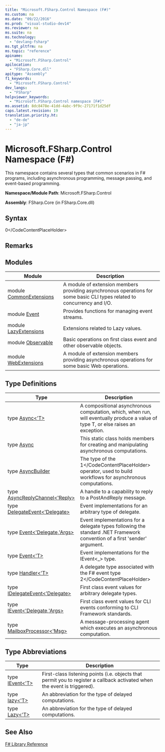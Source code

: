 ```yaml
---
title: "Microsoft.FSharp.Control Namespace (F#)"
ms.custom: na
ms.date: "09/22/2016"
ms.prod: "visual-studio-dev14"
ms.reviewer: na
ms.suite: na
ms.technology: 
  - "devlang-fsharp"
ms.tgt_pltfrm: na
ms.topic: "reference"
apiname: 
  - "Microsoft.FSharp.Control"
apilocation: 
  - "FSharp.Core.dll"
apitype: "Assembly"
f1_keywords: 
  - "Microsoft.FSharp.Control"
dev_langs: 
  - "FSharp"
helpviewer_keywords: 
  - "Microsoft.FSharp.Control namespace [F#]"
ms.assetid: 8dc8478e-41dd-4abc-9f9c-27171f1d25df
caps.latest.revision: 19
translation.priority.ht: 
  - "de-de"
  - "ja-jp"
---
```

# Microsoft.FSharp.Control Namespace (F#)
This namespace contains several types that common scenarios in F# programs, including asynchronous programming, message passing, and event-based programming.  
  
 **Namespace/Module Path**: Microsoft.FSharp.Control  
  
 **Assembly**: FSharp.Core (in FSharp.Core.dll)  
  
## Syntax  
  
<CodeContentPlaceHolder>0\</CodeContentPlaceHolder>  
## Remarks  
  
## Modules  
  
|Module|Description|  
|------------|-----------------|  
|module [CommonExtensions](../vs140/control.commonextensions-module--fsharp-.md)|A module of extension members providing asynchronous operations for some basic CLI types related to concurrency and I/O.|  
|module [Event](../vs140/control.event-module--fsharp-.md)|Provides functions for managing event streams.|  
|module [LazyExtensions](../vs140/control.lazyextensions-module--fsharp-.md)|Extensions related to Lazy values.|  
|module [Observable](../vs140/control.observable-module--fsharp-.md)|Basic operations on first class event and other observable objects.|  
|module [WebExtensions](../vs140/control.webextensions-module--fsharp-.md)|A module of extension members providing asynchronous operations for some basic Web operations.|  
  
## Type Definitions  
  
|Type|Description|  
|----------|-----------------|  
|type [Async\<'T>](../vs140/control.async--t--type--fsharp-.md)|A compositional asynchronous computation, which, when run, will eventually produce a value of type T, or else raises an exception.|  
|type [Async](../vs140/control.async-class--fsharp-.md)|This static class holds members for creating and manipulating asynchronous computations.|  
|type [AsyncBuilder](../vs140/control.asyncbuilder-class--fsharp-.md)|The type of the <CodeContentPlaceHolder>1\</CodeContentPlaceHolder> operator, used to build workflows for asynchronous computations.|  
|type [AsyncReplyChannel\<'Reply>](../vs140/control.asyncreplychannel--reply--class--fsharp-.md)|A handle to a capability to reply to a PostAndReply message.|  
|type [DelegateEvent\<'Delegate>](../vs140/control.delegateevent--delegate--class--fsharp-.md)|Event implementations for an arbitrary type of delegate.|  
|type [Event\<'Delegate,'Args>](../vs140/control.event--delegate--args--class--fsharp-.md)|Event implementations for a delegate types following the standard .NET Framework convention of a first 'sender' argument.|  
|type [Event\<'T>](../vs140/control.event--t--class--fsharp-.md)|Event implementations for the IEvent\<_> type.|  
|type [Handler\<'T>](../vs140/control.handler--t--class--fsharp-.md)|A delegate type associated with the F# event type <CodeContentPlaceHolder>2\</CodeContentPlaceHolder>|  
|type [IDelegateEvent\<'Delegate>](../vs140/control.idelegateevent--delegate--interface--fsharp-.md)|First class event values for arbitrary delegate types.|  
|type [IEvent\<'Delegate,'Args>](../vs140/control.ievent--delegate--args--interface--fsharp-.md)|First class event values for CLI events conforming to CLI Framework standards.|  
|type [MailboxProcessor\<'Msg>](../vs140/control.mailboxprocessor--msg--class--fsharp-.md)|A message-processing agent which executes an asynchronous computation.|  
  
## Type Abbreviations  
  
|Type|Description|  
|----------|-----------------|  
|type [IEvent\<'T>](../vs140/control.ievent--t--type-abbreviation--fsharp-.md)|First-class listening points (i.e. objects that permit you to register a callback activated when the event is triggered).|  
|type [lazy\<'T>](../vs140/control.lazy--t--type-abbreviation.md)|An abbreviation for the type of delayed computations.|  
|type [Lazy\<'T>](../vs140/control.lazy--t--type-abbreviation--fsharp-.md)|An abbreviation for the type of delayed computations.|  
  
## See Also  
 [F# Library Reference](../vs140/fsharp-core-library-reference.md)